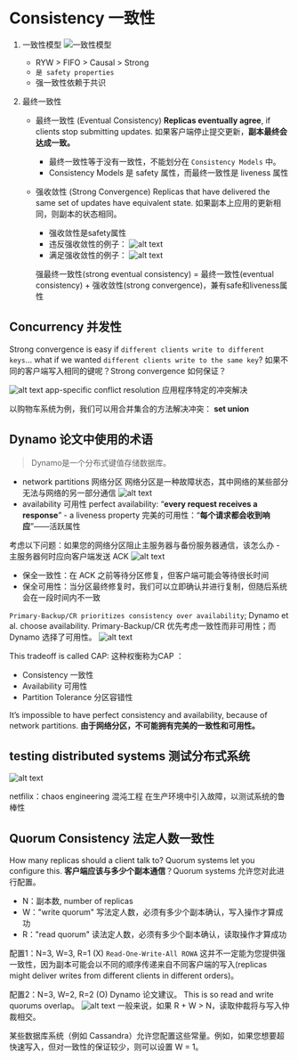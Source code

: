 # Consistency 一致性

1. 一致性模型
   ![一致性模型](image-45.png)

   - RYW > FIFO > Causal > Strong
   - `是 safety properties`
   - 强一致性依赖于共识

2. 最终一致性

   - 最终一致性 (Eventual Consistency)
     **Replicas eventually agree**, if clients stop submitting updates.
     如果客户端停止提交更新，**副本最终会达成一致。**

     - 最终一致性等于没有一致性，不能划分在 `Consistency Models` 中。
     - Consistency Models 是 safety 属性，而最终一致性是 liveness 属性

   - 强收敛性 (Strong Convergence)
     Replicas that have delivered the same set of updates have equivalent state.
     如果副本上应用的更新相同，则副本的状态相同。

     - 强收敛性是safety属性
     - 违反强收敛性的例子：
       ![alt text](image-46.png)
     - 满足强收敛性的例子：
       ![alt text](image-47.png)

     强最终一致性(strong eventual consistency) = 最终一致性(eventual consistency) + 强收敛性(strong convergence)，兼有safe和liveness属性

## Concurrency 并发性

Strong convergence is easy if `different clients write to different keys`… what if we wanted `different clients write to the same key`?
如果不同的客户端写入相同的键呢？Strong convergence 如何保证？

![alt text](image-48.png)
app-specific conflict resolution 应用程序特定的冲突解决

以购物车系统为例，我们可以用合并集合的方法解决冲突：
**set union**

## Dynamo 论文中使用的术语

> Dynamo是一个分布式键值存储数据库。

- network partitions 网络分区
  网络分区是一种故障状态，其中网络的某些部分无法与网络的另一部分通信
  ![alt text](image-49.png)
- availability 可用性
  perfect availability: “**every request receives a response**” - a liveness property
  完美的可用性：“**每个请求都会收到响应**”——活跃属性

考虑以下问题：如果您的网络分区阻止主服务器与备份服务器通信，该怎么办 - 主服务器何时应向客户端发送 ACK
![alt text](image-50.png)

- 保全一致性：在 ACK 之前等待分区修复，但客户端可能会等待很长时间
- 保全可用性：当分区最终修复时，我们可以立即确认并进行复制，但随后系统会在一段时间内不一致

`Primary-Backup/CR prioritizes consistency over availability`; Dynamo et al. choose availability.
Primary-Backup/CR 优先考虑一致性而非可用性；而 Dynamo 选择了可用性。
![alt text](image-51.png)

This tradeoff is called CAP:
这种权衡称为CAP ：

- Consistency 一致性
- Availability 可用性
- Partition Tolerance 分区容错性

It’s impossible to have perfect consistency and availability, because of network partitions.
**由于网络分区，不可能拥有完美的一致性和可用性。**

## testing distributed systems 测试分布式系统

![alt text](image-52.png)

netfilix：chaos engineering 混沌工程
在生产环境中引入故障，以测试系统的鲁棒性

## Quorum Consistency 法定人数一致性

How many replicas should a client talk to? Quorum systems let you configure this.
**客户端应该与多少个副本通信**？Quorum systems 允许您对此进行配置。

- N：副本数, number of replicas
- W："write quorum" 写法定人数，必须有多少个副本确认，写入操作才算成功
- R："read quorum" 读法定人数，必须有多少个副本确认，读取操作才算成功

配置1：N=3, W=3, R=1 (X)
`Read-One-Write-All ROWA`
这并不一定能为您提供强一致性，因为副本可能会以不同的顺序传递来自不同客户端的写入(replicas might deliver writes from different clients in different orders)。

配置2：N=3, W=2, R=2 (O)
Dynamo 论文建议。
This is so read and write quorums overlap。
![alt text](image-54.png)
一般来说，如果 R + W > N，读取仲裁将与写入仲裁相交。

某些数据库系统（例如 Cassandra）允许您配置这些常量。例如，如果您想要超快速写入，但对一致性的保证较少，则可以设置 W = 1。
